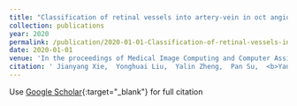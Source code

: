 ```yaml
---
title: "Classification of retinal vessels into artery-vein in oct angiography guided by fundus images"
collection: publications
year: 2020
permalink: /publication/2020-01-01-Classification-of-retinal-vessels-into-artery-vein-in-oct-angiography-guided-by-fundus-images
date: 2020-01-01
venue: 'In the proceedings of Medical Image Computing and Computer Assisted Intervention--MICCAI 2020: 23rd International Conference, Lima, Peru, October 4--8, 2020, Proceedings, Part VI 23'
citation: ' Jianyang Xie,  Yonghuai Liu,  Yalin Zheng,  Pan Su,  <b>Yan Hu</b>,  Jianlong Yang,  Jiang Liu,  Yitian Zhao, &quot;Classification of retinal vessels into artery-vein in oct angiography guided by fundus images.&quot; In the proceedings of Medical Image Computing and Computer Assisted Intervention--MICCAI 2020: 23rd International Conference, Lima, Peru, October 4--8, 2020, Proceedings, Part VI 23, 2020.'
---
```

Use [Google Scholar](https://scholar.google.com/scholar?q=Classification+of+retinal+vessels+into+artery+vein+in+oct+angiography+guided+by+fundus+images){:target="_blank"} for full citation